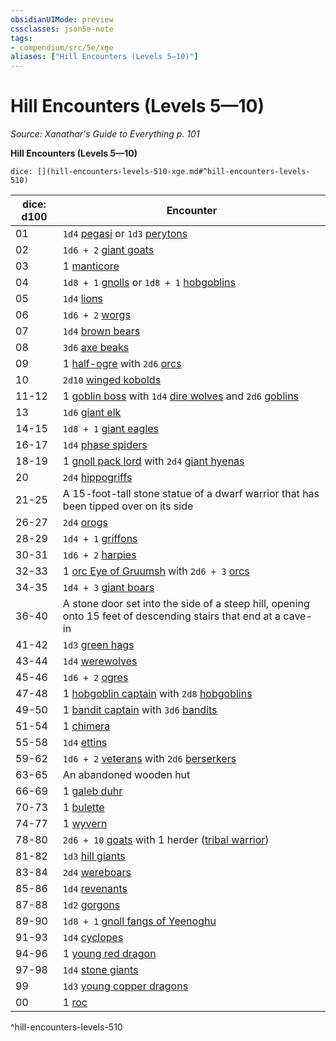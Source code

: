 ```yaml
---
obsidianUIMode: preview
cssclasses: json5e-note
tags:
- compendium/src/5e/xge
aliases: ["Hill Encounters (Levels 5—10)"]
---
```

# Hill Encounters (Levels 5—10)
*Source: Xanathar's Guide to Everything p. 101* 

**Hill Encounters (Levels 5—10)**

`dice: [](hill-encounters-levels-510-xge.md#^hill-encounters-levels-510)`

| dice: d100 | Encounter |
|------------|-----------|
| 01 | `1d4` [pegasi](5E2014官方资源/bestiary/celestial/pegasus.md) or `1d3` [perytons](5E2014官方资源/bestiary/monstrosity/peryton.md) |
| 02 | `1d6 + 2` [giant goats](5E2014官方资源/bestiary/beast/giant-goat.md) |
| 03 | 1 [manticore](5E2014官方资源/bestiary/monstrosity/manticore.md) |
| 04 | `1d8 + 1` [gnolls](5E2014官方资源/bestiary/humanoid/gnoll.md) or `1d8 + 1` [hobgoblins](5E2014官方资源/bestiary/humanoid/hobgoblin.md) |
| 05 | `1d4` [lions](5E2014官方资源/bestiary/beast/lion.md) |
| 06 | `1d6 + 2` [worgs](5E2014官方资源/bestiary/monstrosity/worg.md) |
| 07 | `1d4` [brown bears](5E2014官方资源/bestiary/beast/brown-bear.md) |
| 08 | `3d6` [axe beaks](5E2014官方资源/bestiary/beast/axe-beak.md) |
| 09 | 1 [half-ogre](5E2014官方资源/bestiary/giant/half-ogre-ogrillon.md) with `2d6` [orcs](5E2014官方资源/bestiary/humanoid/orc.md) |
| 10 | `2d10` [winged kobolds](5E2014官方资源/bestiary/humanoid/winged-kobold.md) |
| 11-12 | 1 [goblin boss](5E2014官方资源/bestiary/humanoid/goblin-boss.md) with `1d4` [dire wolves](5E2014官方资源/bestiary/beast/dire-wolf.md) and `2d6` [goblins](5E2014官方资源/bestiary/humanoid/goblin.md) |
| 13 | `1d6` [giant elk](5E2014官方资源/bestiary/beast/giant-elk.md) |
| 14-15 | `1d8 + 1` [giant eagles](5E2014官方资源/bestiary/beast/giant-eagle.md) |
| 16-17 | `1d4` [phase spiders](5E2014官方资源/bestiary/monstrosity/phase-spider.md) |
| 18-19 | 1 [gnoll pack lord](5E2014官方资源/bestiary/humanoid/gnoll-pack-lord.md) with `2d4` [giant hyenas](5E2014官方资源/bestiary/beast/giant-hyena.md) |
| 20 | `2d4` [hippogriffs](5E2014官方资源/bestiary/monstrosity/hippogriff.md) |
| 21-25 | A 15-foot-tall stone statue of a dwarf warrior that has been tipped over on its side |
| 26-27 | `2d4` [orogs](5E2014官方资源/bestiary/humanoid/orog.md) |
| 28-29 | `1d4 + 1` [griffons](5E2014官方资源/bestiary/monstrosity/griffon.md) |
| 30-31 | `1d6 + 2` [harpies](5E2014官方资源/bestiary/monstrosity/harpy.md) |
| 32-33 | 1 [orc Eye of Gruumsh](5E2014官方资源/bestiary/humanoid/orc-eye-of-gruumsh.md) with `2d6 + 3` [orcs](5E2014官方资源/bestiary/humanoid/orc.md) |
| 34-35 | `1d4 + 3` [giant boars](5E2014官方资源/bestiary/beast/giant-boar.md) |
| 36-40 | A stone door set into the side of a steep hill, opening onto 15 feet of descending stairs that end at a cave-in |
| 41-42 | `1d3` [green hags](5E2014官方资源/bestiary/fey/green-hag.md) |
| 43-44 | `1d4` [werewolves](5E2014官方资源/bestiary/humanoid/werewolf.md) |
| 45-46 | `1d6 + 2` [ogres](5E2014官方资源/bestiary/giant/ogre.md) |
| 47-48 | 1 [hobgoblin captain](5E2014官方资源/bestiary/humanoid/hobgoblin-captain.md) with `2d8` [hobgoblins](5E2014官方资源/bestiary/humanoid/hobgoblin.md) |
| 49-50 | 1 [bandit captain](5E2014官方资源/bestiary/humanoid/bandit-captain.md) with `3d6` [bandits](5E2014官方资源/bestiary/humanoid/bandit.md) |
| 51-54 | 1 [chimera](5E2014官方资源/bestiary/monstrosity/chimera.md) |
| 55-58 | `1d4` [ettins](5E2014官方资源/bestiary/giant/ettin.md) |
| 59-62 | `1d6 + 2` [veterans](5E2014官方资源/bestiary/humanoid/veteran.md) with `2d6` [berserkers](5E2014官方资源/bestiary/humanoid/berserker.md) |
| 63-65 | An abandoned wooden hut |
| 66-69 | 1 [galeb duhr](5E2014官方资源/bestiary/elemental/galeb-duhr.md) |
| 70-73 | 1 [bulette](5E2014官方资源/bestiary/monstrosity/bulette.md) |
| 74-77 | 1 [wyvern](5E2014官方资源/bestiary/dragon/wyvern.md) |
| 78-80 | `2d6 + 10` [goats](5E2014官方资源/bestiary/beast/goat.md) with 1 herder ([tribal warrior](5E2014官方资源/bestiary/humanoid/tribal-warrior.md)) |
| 81-82 | `1d3` [hill giants](5E2014官方资源/bestiary/giant/hill-giant.md) |
| 83-84 | `2d4` [wereboars](5E2014官方资源/bestiary/humanoid/wereboar.md) |
| 85-86 | `1d4` [revenants](5E2014官方资源/bestiary/undead/revenant.md) |
| 87-88 | `1d2` [gorgons](5E2014官方资源/bestiary/monstrosity/gorgon.md) |
| 89-90 | `1d8 + 1` [gnoll fangs of Yeenoghu](5E2014官方资源/bestiary/fiend/gnoll-fang-of-yeenoghu.md) |
| 91-93 | `1d4` [cyclopes](5E2014官方资源/bestiary/giant/cyclops.md) |
| 94-96 | 1 [young red dragon](5E2014官方资源/bestiary/dragon/young-red-dragon.md) |
| 97-98 | `1d4` [stone giants](5E2014官方资源/bestiary/giant/stone-giant.md) |
| 99 | `1d3` [young copper dragons](5E2014官方资源/bestiary/dragon/young-copper-dragon.md) |
| 00 | 1 [roc](5E2014官方资源/bestiary/monstrosity/roc.md) |
^hill-encounters-levels-510